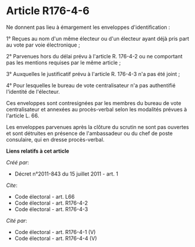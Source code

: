 # Article R176-4-6

Ne donnent pas lieu à émargement les enveloppes d'identification : 

1° Reçues au nom d'un même électeur ou d'un électeur ayant déjà pris part au vote par voie électronique ; 

2° Parvenues hors du délai prévu à l'article R. 176-4-2 ou ne comportant pas les mentions requises par le même article ; 

3° Auxquelles le justificatif prévu à l'article R. 176-4-3 n'a pas été joint ; 

4° Pour lesquelles le bureau de vote centralisateur n'a pas authentifié l'identité de l'électeur. 

Ces enveloppes sont contresignées par les membres du bureau de vote centralisateur et annexées au procès-verbal selon les
modalités prévues à l'article L. 66. 

Les enveloppes parvenues après la clôture du scrutin ne sont pas ouvertes et sont détruites en présence de l'ambassadeur ou
du chef de poste consulaire, qui en dresse procès-verbal.

**Liens relatifs à cet article**

_Créé par_:

  - Décret n°2011-843 du 15 juillet 2011 - art. 1

_Cite_:

  - Code électoral - art. L66
  - Code électoral - art. R176-4-2
  - Code électoral - art. R176-4-3

_Cité par_:

  - Code électoral - art. R176-4-1 (V)
  - Code électoral - art. R176-4-4 (V)
